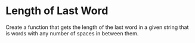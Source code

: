 # Length of Last Word

Create a function that gets the length of the last word in a given string that is words with any number of spaces in between them.
